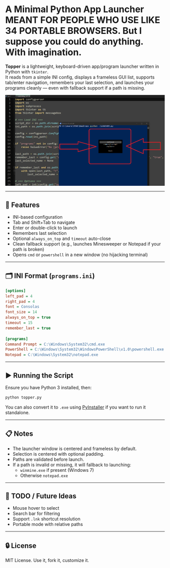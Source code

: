 # A Minimal Python App Launcher MEANT FOR PEOPLE WHO USE LIKE 34 PORTABLE BROWSERS. But I suppose you could do anything. With imagination. 

**Topper** is a lightweight, keyboard-driven app/program launcher written in Python with `tkinter`.  
It reads from a simple INI config, displays a frameless GUI list, supports tab/enter navigation, remembers your last selection, and launches your programs cleanly — even with fallback support if a path is missing.

![screenshot](https://raw.githubusercontent.com/whalelinguni/QuickLuncherBrowers/main/THIS.png)

---

## 🔧 Features

- INI-based configuration
- Tab and Shift+Tab to navigate
- Enter or double-click to launch
- Remembers last selection
- Optional `always_on_top` and `timeout` auto-close
- Clean fallback support (e.g., launches Minesweeper or Notepad if your path is broken)
- Opens `cmd` or `powershell` in a new window (no hijacking terminal)

---

## 🗂️ INI Format (`programs.ini`)

```ini
[options]
left_pad = 4
right_pad = 4
font = Consolas
font_size = 14
always_on_top = true
timeout = 15
remember_last = true

[programs]
Command Prompt = C:\Windows\System32\cmd.exe
PowerShell = C:\Windows\System32\WindowsPowerShell\v1.0\powershell.exe
Notepad = C:\Windows\System32\notepad.exe
```

---

## ▶️ Running the Script

Ensure you have Python 3 installed, then:

```bash
python topper.py
```

You can also convert it to `.exe` using [PyInstaller](https://pyinstaller.org/) if you want to run it standalone.

---

## 📋 Notes

- The launcher window is centered and frameless by default.
- Selection is centered with optional padding.
- Paths are validated before launch.
- If a path is invalid or missing, it will fallback to launching:
  - `winmine.exe` if present (Windows 7)
  - Otherwise `notepad.exe`

---

## 🧩 TODO / Future Ideas

- Mouse hover to select
- Search bar for filtering
- Support `.lnk` shortcut resolution
- Portable mode with relative paths

---

## 🔒 License

MIT License. Use it, fork it, customize it.
```
